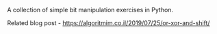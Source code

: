 A collection of simple bit manipulation exercises in Python.

Related blog post - https://algoritmim.co.il/2019/07/25/or-xor-and-shift/